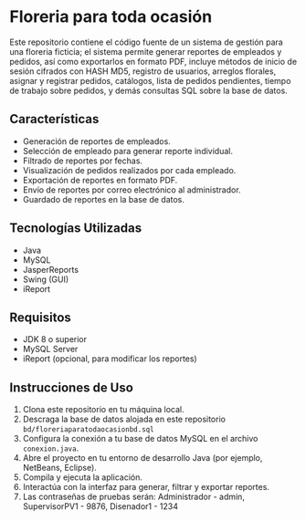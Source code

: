 # Floreria para toda ocasión

Este repositorio contiene el código fuente de un sistema de gestión para una floreria ficticia; el sistema permite generar reportes de empleados y pedidos, así como exportarlos en formato PDF, incluye métodos de inicio de sesión cifrados con HASH MD5, registro de usuarios, arreglos florales, asignar y registrar pedidos, catálogos, lista de pedidos pendientes, tiempo de trabajo sobre pedidos, y demás consultas SQL sobre la base de datos.

## Características

- Generación de reportes de empleados.
- Selección de empleado para generar reporte individual.
- Filtrado de reportes por fechas.
- Visualización de pedidos realizados por cada empleado.
- Exportación de reportes en formato PDF.
- Envío de reportes por correo electrónico al administrador.
- Guardado de reportes en la base de datos.

## Tecnologías Utilizadas

- Java
- MySQL
- JasperReports
- Swing (GUI)
- iReport

## Requisitos

- JDK 8 o superior
- MySQL Server
- iReport (opcional, para modificar los reportes)

## Instrucciones de Uso

1. Clona este repositorio en tu máquina local.
2. Descraga la base de datos alojada en este repositorio `bd/floreriaparatodaocasionbd.sql`
2. Configura la conexión a tu base de datos MySQL en el archivo `conexion.java`.
3. Abre el proyecto en tu entorno de desarrollo Java (por ejemplo, NetBeans, Eclipse).
4. Compila y ejecuta la aplicación.
5. Interactúa con la interfaz para generar, filtrar y exportar reportes.
6. Las contraseñas de pruebas serán: Administrador - admin, SupervisorPV1 - 9876, Disenador1 - 1234
